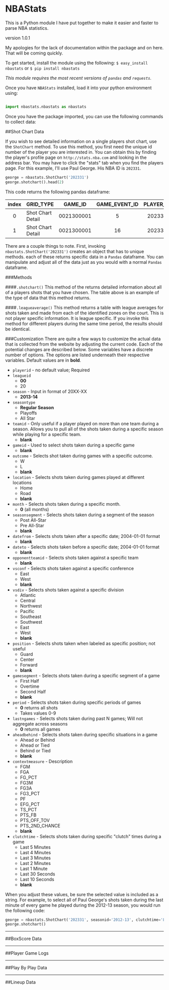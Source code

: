 NBAStats
===

This is a Python module I have put together to make it easier and faster to parse NBA statistics. 

version 1.0.1

My apologies for the lack of documentation within the package and on here.  That will be coming quickly.

To get started, install the module using the following:
```$ easy_install nbastats```
or 
```$ pip install nbastats```

*This module requires the most recent versions of `pandas` and `requests`.*

Once you have `NBAStats` installed, load it into your python environment using:

```python

import nbastats.nbastats as nbastats
```

Once you have the package imported, you can use the following commands to collect data:

##Shot Chart Data

If you wish to see detailed information on a single players shot chart, use the `ShotChart` method. To use this method, you first need the unique id number of the player you are interested in. You can obtain this by finding the player's profile page on `http://stats.nba.com` and looking in the address bar. You may have to click the "stats" tab when you find the players page. For this example, I'll use Paul George. His NBA ID is `202331`.
```python
george = nbastats.ShotChart('202331')
george.shotchart().head(2)
```
This code returns the following pandas dataframe: 

| index | GRID_TYPE	| GAME_ID | GAME_EVENT_ID | PLAYER_ID | PLAYER_NAME | TEAM_ID | TEAM_NAME | PERIOD | MINUTES_REMAINING | SECONDS_REMAINING | EVENT_TYPE | ACTION_TYPE | SHOT_TYPE | SHOT_ZONE_BASIC | SHOT_ZONE_AREA | SHOT_ZONE_RANGE | SHOT_DISTANCE | LOC_X | LOC_Y | SHOT_ATTEMPTED_FLAG | SHOT_MADE_FLAG |
| :----: | ---- | ---- | :----: | :----: | :----: | ---- | ---- | ---- | ---- | ---- | ---- | ---- | ---- | ---- | ---- | ---- | ---- | ---- | ---- | ---- | ---- |
| 0	| Shot Chart Detail	| 0021300001 | 5 |  202331 | Paul George | 1610612754 | Indiana Pacers | 1 | 11 | 30 | Made Shot | Pullup Jump shot | 2PT Field Goal | Mid-Range | Right Side Center(RC) | 16-24 ft. | 19 | 105 | 164 | 1 | 1 |
| 1	  | Shot Chart Detail | 0021300001 | 16 | 202331 | Paul George | 1610612754 | Indiana Pacers	| 1	| 10 | 11 | Made Shot | Layup Shot | 2PT Field Goal | Restricted Area | Center(C) | Less Than 8 ft. | 1 | -10 | 3 | 1 | 1 |

There are a couple things to note. First, invoking `nbastats.ShotChart('202331')` creates an object that has to unique methods. each of these returns specific data in a `Pandas` dataframe. You can manipulate and adjust all of the data just as you would with a normal `Pandas` dataframe.

###Methods

####`.shotchart()`
This method of the returns detailed information about all of a players shots that you have chosen. The table above is an example of the type of data that this method returns.

####`.leagueaverage()`
This method returns a table with league averages for shots taken and made from each of the identified zones on the court. This is not player specific information. It is league specific. If you invoke this method for different players during the same time period, the results should be identical.

###Customization
There are quite a few ways to customize the actual data that is collected from the website by adjusting the current code. Each of the potential changes are described below. Some variables have a discrete number of options. The options are listed underneath their respective variables. Default values are in **bold**.

* `playerid` - no default value; Required
* `leagueid`
	* **00**
	* 20
* `season` - Input in format of 20XX-XX
	* **2013-14**
* `seasontype`
	* **Regular Season**
	* Playoffs
	* All Star
* `teamid` - Only useful if a player played on more than one team during a season. Allows you to pull all of the shots taken during a specific season while playing for a specific team. 
	* **blank**
* `gameid` - Used to select shots taken during a specific game
	* **blank**
* `outcome` - Selects shot taken during games with a specific outcome. 
	* W
	* L
	* **blank**
* `location` - Selects shots taken during games played at different locations
	* Home
	* Road
	* **blank**
* `month` - Selects shots taken during a specific month. 
	* **0** (all months)
* `seasonsegment` - Selects shots taken during a segment of the season
	* Post All-Star
	* Pre All-Star
	* **blank**
* `datefrom` - Selects shots taken after a specific date; 2004-01-01 format
	* **blank**
* `dateto` - Selects shots taken before a specific date; 2004-01-01 format
	* **blank**
* `opponentteamid` - Selects shots taken against a specific team
	* **blank**
* `vsconf` - Selects shots taken against a specific conference
	* East
	* West
	* **blank**
* `vsdiv` - Selects shots taken against a specific division
	* Atlantic
	* Central
	* Northwest
	* Pacific
	* Southeast
	* Southwest
	* East
	* West
	* **blank**
* `position` - Selects shots taken when labeled as specific position; not useful
	* Guard
	* Center
	* Forward
	* **blank**
* `gamesegment` - Selects shots taken during a specific segment of a game
	* First Half
	* Overtime
	* Second Half
	* **blank**
* `period` - Selects shots taken during specific periods of games
	* **0** returns all shots
	* Takes values 0-9
* `lastngames` - Selects shots taken during past N games; Will not aggregate across seasons
	* **0** returns all games
* `aheadbehind` - Selects shots taken during specific situations in a game
	* Ahead or Behind
	* Ahead or Tied
	* Behind or Tied
	* **blank**
* `contextmeasure` - Description
	* FGM
	* FGA
	* FG_PCT
	* FG3M
	* FG3A
	* FG3_PCT
	* PF
	* EFG_PCT
	* TS_PCT
	* PTS_FB
	* PTS_OFF_TOV
	* PTS_2ND_CHANCE
	* **blank**
* `clutchtime` - Selects shots taken during specific "clutch" times during a game
	* Last 5 Minutes
	* Last 4 Minutes
	* Last 3 Minutes
	* Last 2 Minutes
	* Last 1 Minute
	* Last 30 Seconds
	* Last 10 Seconds
	* **blank**


When you adjust these values, be sure the selected value is included as a string. For example, to select all of Paul George's shots taken during the last minute of every game he played during the 2012-13 season, you would run the following code:
```python
george = nbastats.ShotChart('202331', seasonid='2012-13', clutchtime='Last 1 Minute')
george.shotchart()
```
***
##BoxScore Data
***
##Player Game Logs
***
##Play By Play Data
***
##Lineup Data
